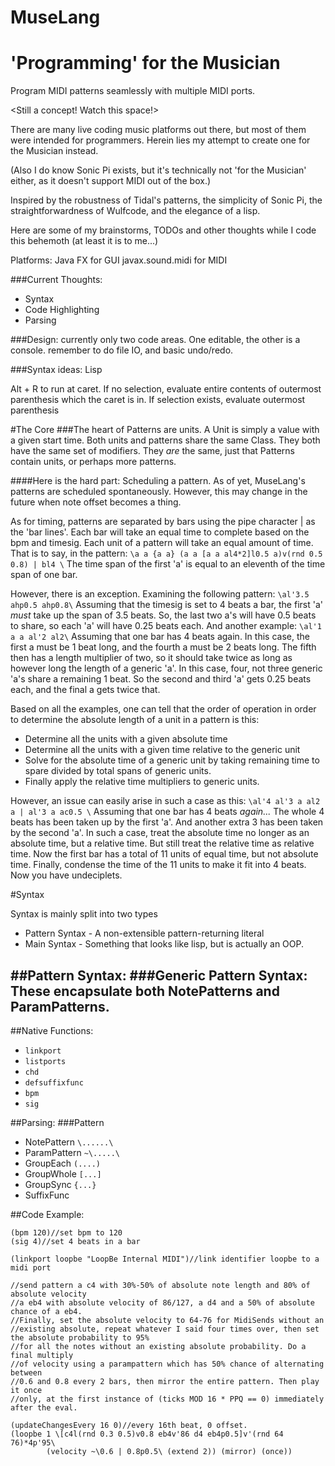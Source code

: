 # MuseLang
'Programming' for the Musician
=============================

Program MIDI patterns seamlessly with multiple MIDI ports.

<Still a concept! Watch this space!>

There are many live coding music platforms out there, but most of them were intended for programmers.
Herein lies my attempt to create one for the Musician instead.

(Also I do know Sonic Pi exists, but it's technically not 'for the Musician' either, as it doesn't support MIDI
out of the box.)

Inspired by the robustness of Tidal's patterns, the simplicity of Sonic Pi, the straightforwardness of
Wulfcode, and the elegance of a lisp.


Here are some of my brainstorms, TODOs and other thoughts while I code this behemoth (at least it is to me...)

Platforms:
Java FX for GUI
javax.sound.midi for MIDI

###Current Thoughts:
- Syntax
- Code Highlighting
- Parsing

###Design: 
currently only two code areas. One editable, the other is a console.
remember to do file IO, and basic undo/redo.

###Syntax ideas:
Lisp

Alt + R to run at caret.
If no selection, evaluate entire contents of outermost parenthesis which the caret is in.
If selection exists, evaluate outermost parenthesis

#The Core
###The heart of Patterns are units.
A Unit is simply a value with a given start time.
Both units and patterns share the same Class.
They both have the same set of modifiers.
They _are_ the same, just that Patterns contain units, or perhaps more patterns.

####Here is the hard part:
Scheduling a pattern.
As of yet, MuseLang's patterns are scheduled spontaneously.
However, this may change in the future when note offset becomes a thing.

As for timing, patterns are separated by bars using the pipe character | as the 'bar lines'.
Each bar will take an equal time to complete based on the bpm and timesig.
Each unit of a pattern will take an equal amount of time.
That is to say, in the pattern:
`\a a {a a} (a a [a a al4*2]l0.5 a)v(rnd 0.5 0.8) | bl4 \`
The time span of the first 'a' is equal to an eleventh of the time span of one bar.

However, there is an exception. Examining the following pattern:
`\al'3.5 ahp0.5 ahp0.8\`
Assuming that the timesig is set to 4 beats a bar,
the first 'a' _must_ take up the span of 3.5 beats. So, the last two a's will have 0.5 beats to share,
so each 'a' will have 0.25 beats each.
And another example:
`\al'1 a a al'2 al2\`
Assuming that one bar has 4 beats again. In this case, the first a must be 1 beat long, and 
the fourth a must be 2 beats long. The fifth then has a length multiplier of two, so it should
take twice as long as however long the length of a generic 'a'. In this case, four, not three 
generic 'a's share a remaining 1 beat. So the second and third 'a' gets 0.25 beats each,
and the final a gets twice that.

Based on all the examples, one can tell that the order of operation in order to determine the absolute
length of a unit in a pattern is this:
- Determine all the units with a given absolute time
- Determine all the units with a given time relative to the generic unit
- Solve for the absolute time of a generic unit by taking remaining time to spare divided by total spans of generic units.
- Finally apply the relative time multipliers to generic units.

However, an issue can easily arise in such a case as this:
`\al'4 al'3 a al2 a | al'3 a ac0.5 \`
Assuming that one bar has 4 beats _again..._ The whole 4 beats has been taken up by the first 'a'.
And another extra 3 has been taken by the second 'a'.
In such a case, treat the absolute time no longer as an absolute time, but a relative time.
But still treat the relative time as relative time.
Now the first bar has a total of 11 units of equal time, but not absolute time.
Finally, condense the time of the 11 units to make it fit into 4 beats. Now you have undeciplets.

#Syntax

Syntax is mainly split into two types
- Pattern Syntax - A non-extensible pattern-returning literal
- Main Syntax - Something that looks like lisp, but is actually an OOP.

##Pattern Syntax:
###Generic Pattern Syntax:
These encapsulate both NotePatterns and ParamPatterns.
- 

##Native Functions: 
- `linkport` 
- `listports` 
- `chd` 
- `defsuffixfunc`
- `bpm`
- `sig`

##Parsing:
###Pattern
- NotePattern `\......\` 
- ParamPattern `~\.....\`
- GroupEach `(....)`
- GroupWhole `[...]`
- GroupSync `{...}`
- SuffixFunc 

##Code Example: 
```
(bpm 120)//set bpm to 120
(sig 4)//set 4 beats in a bar

(linkport loopbe "LoopBe Internal MIDI")//link identifier loopbe to a midi port

//send pattern a c4 with 30%-50% of absolute note length and 80% of absolute velocity
//a eb4 with absolute velocity of 86/127, a d4 and a 50% of absolute chance of a eb4.
//Finally, set the absolute velocity to 64-76 for MidiSends without an
//existing absolute, repeat whatever I said four times over, then set the absolute probability to 95%
//for all the notes without an existing absolute probability. Do a final multiply
//of velocity using a parampattern which has 50% chance of alternating between
//0.6 and 0.8 every 2 bars, then mirror the entire pattern. Then play it once
//only, at the first instance of (ticks MOD 16 * PPQ == 0) immediately after the eval.

(updateChangesEvery 16 0)//every 16th beat, 0 offset.
(loopbe 1 \[c4l(rnd 0.3 0.5)v0.8 eb4v'86 d4 eb4p0.5]v'(rnd 64 76)*4p'95\
        (velocity ~\0.6 | 0.8p0.5\ (extend 2)) (mirror) (once))
```
